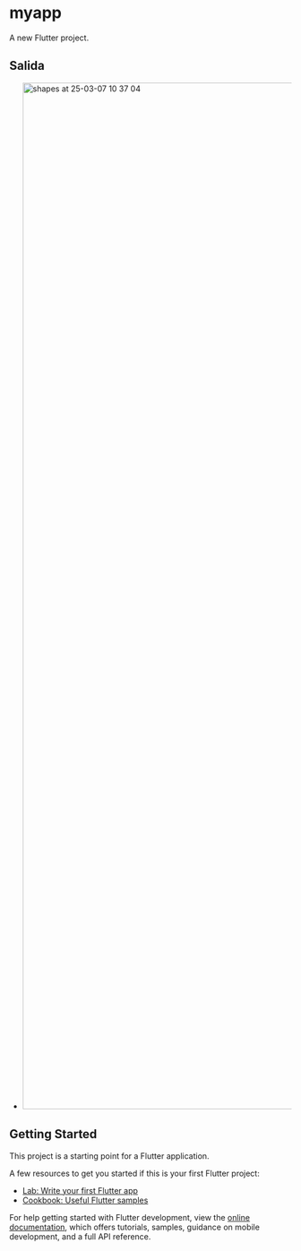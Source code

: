 # myapp

A new Flutter project.

## Salida
- <img width="1834" alt="shapes at 25-03-07 10 37 04" src="https://github.com/user-attachments/assets/2557dbd8-0977-4a78-9d34-cb68789247b0" />


## Getting Started

This project is a starting point for a Flutter application.

A few resources to get you started if this is your first Flutter project:

- [Lab: Write your first Flutter app](https://docs.flutter.dev/get-started/codelab)
- [Cookbook: Useful Flutter samples](https://docs.flutter.dev/cookbook)

For help getting started with Flutter development, view the
[online documentation](https://docs.flutter.dev/), which offers tutorials,
samples, guidance on mobile development, and a full API reference.
